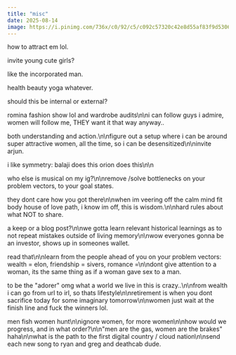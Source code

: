 ```yaml
---
title: "misc"
date: 2025-08-14
image: https://i.pinimg.com/736x/c0/92/c5/c092c57320c42e8d55af83f9d5306314.jpg
---
```


how to attract em lol.

invite young cute girls?

like the incorporated man.

health beauty yoga whatever.

should this be internal or external?

romina fashion show lol and wardrobe audits\n\ni can follow guys i admire, women will follow me, THEY want it that way anyway..

both understanding and action.\n\nfigure out a setup where i can be around super attractive women, all the time, so i can be desensitized\n\ninvite arjun.

i like symmetry: balaji does this orion does this\n\n

who else is musical on my ig?\n\nremove /solve bottlenecks on your problem vectors, to your goal states.

they dont care how you got there\n\nwhen im veering off the calm mind fit body house of love path, i know im off, this is wisdom.\n\nhard rules about what NOT to share.

a keep or a blog post?\n\nwe gotta learn relevant historical learnings as to not repeat mistakes outside of living memory\n\nwow everyones gonna be an investor, shows up in someones wallet.

read that\n\nlearn from the people ahead of you on your problem vectors: wealth = elon, friendship = sivers, romance =\n\ndont give attention to a woman, its the same thing as if a woman gave sex to a man.

to be the "adorer" omg what a world we live in this is crazy..\n\nfrom wealth i can go from url to irl, so thats lifestyle\n\nretirement is when you dont sacrifice today for some imaginary tomorrow\n\nwomen just wait at the finish line and fuck the winners lol.

men fish women hunt\n\nignore women, for more women\n\nhow would we progress, and in what order?\n\n"men are the gas, women are the brakes" haha\n\nwhat is the path to the first digital country / cloud nation\n\nsend each new song to ryan and greg and deathcab dude.
